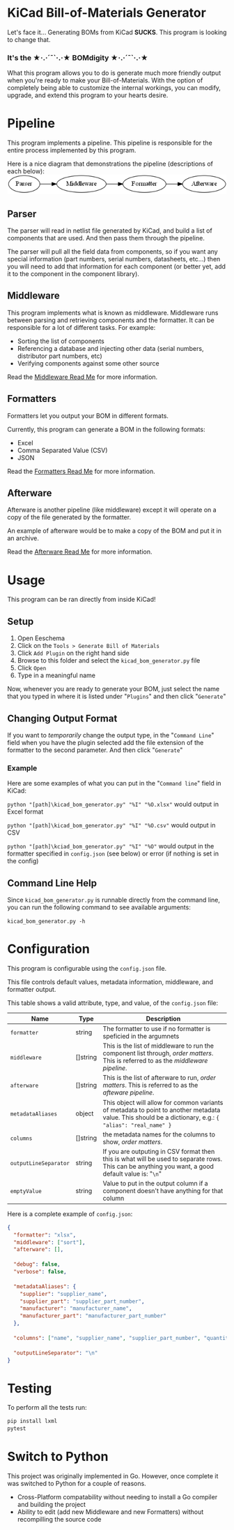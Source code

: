 # KiCad Bill-of-Materials Generator
Let's face it... Generating BOMs from KiCad **SUCKS**. This program is looking to change that.

### It's the ★·.·´¯\`·.·★ BOMdigity ★·.·´¯\`·.·★

What this program allows you to do is generate much more friendly output when you're ready
to make your Bill-of-Materials. With the option of completely being able to customize the
internal workings, you can modify, upgrade, and extend this program to your hearts desire.

# Pipeline
This program implements a pipeline. This pipeline is responsible for the entire process implemented by this program.

Here is a nice diagram that demonstrations the pipeline (descriptions of each below):
![Parser -> Middleware -> Formatter](diagram.png)

## Parser
The parser will read in netlist file generated by KiCad, and build a list of components that are used. And then pass them through the pipeline.

The parser will pull all the field data from components, so if you want any special information (part numbers, serial numbers, datasheets, etc...) then you will need to add that information for each component (or better yet, add it to the component in the component library).

## Middleware
This program implements what is known as middleware. Middleware runs between
parsing and retrieving components and the formatter. It can be responsible for a lot
of different tasks. For example:
- Sorting the list of components
- Referencing a database and injecting other data (serial numbers, distributor part numbers, etc)
- Verifying components against some other source

Read the [Middleware Read Me](Middleware/README.md) for more information.

## Formatters
Formatters let you output your BOM in different formats.

Currently, this program can generate a BOM in the following formats:
- Excel
- Comma Separated Value (CSV)
- JSON

Read the [Formatters Read Me](Formatter/README.md) for more information.

## Afterware
Afterware is another pipeline (like middleware) except it will operate on a copy of the file generated by the formatter.

An example of afterware would be to make a copy of the BOM and put it in an archive.

Read the [Afterware Read Me](Afterware/README.md) for more information.




# Usage
This program can be ran directly from inside KiCad!

## Setup
1. Open Eeschema
2. Click on the `Tools > Generate Bill of Materials`
3. Click `Add Plugin` on the right hand side
4. Browse to this folder and select the `kicad_bom_generator.py` file
5. Click `Open`
6. Type in a meaningful name

Now, whenever you are ready to generate your BOM, just select the name that you typed in where it is listed under "`Plugins`" and then click "`Generate`"


## Changing Output Format
If you want to *temporarily* change the output type, in the "`Command Line`" field when you have the plugin selected add the file extension of the formatter to the second parameter. And then click "`Generate`"

### Example
Here are some examples of what you can put in the "`Command line`" field in KiCad:

`python "[path]\kicad_bom_generator.py" "%I" "%O.xlsx"` would output in Excel format

`python "[path]\kicad_bom_generator.py" "%I" "%O.csv"` would output in CSV

`python "[path]\kciad_bom_generator.py" "%I" "%O"` would output in the formatter specified in `config.json` (see below) or error (if nothing is set in the config)


## Command Line Help
Since `kicad_bom_generator.py` is runnable directly from the command line, you can run the following command to see available arguments:

`kicad_bom_generator.py -h`


# Configuration
This program is configurable using the `config.json` file.

This file controls default values, metadata information, middleware, and formatter output.

This table shows a valid attribute, type, and value, of the `config.json` file:

Name | Type | Description
-----|------|-------------
`formatter` | string | The formatter to use if no formatter is speficied in the argumnets
`middleware` | []string | This is the list of middleware to run the component list through, *order matters*. This is referred to as the *middleware pipeline*.
`afterware` | []string | This is the list of afterware to run, *order matters*. This is referred to as the *afteware pipeline*.
`metadataAliases` | object | This object will allow for common variants of metadata to point to another metadata value. This should be a dictionary, e.g.: `{ "alias": "real_name" }`
`columns` | []string | the metadata names for the columns to show, *order matters*.
`outputLineSeparator` | string | If you are outputing in CSV format then this is what will be used to separate rows. This can be anything you want, a good default value is: "`\n`"
`emptyValue` | string | Value to put in the output column if a component doesn't have anything for that column

Here is a complete example of `config.json`:
```json
{
  "formatter": "xlsx",
  "middleware": ["sort"],
  "afterware": [],

  "debug": false,
  "verbose": false,

  "metadataAliases": {
    "supplier": "supplier_name",
    "supplier_part": "supplier_part_number",
    "manufacturer": "manufacturer_name",
    "manufacturer_part": "manufacturer_part_number"
  },

  "columns": ["name", "supplier_name", "supplier_part_number", "quantity", "reference"],

  "outputLineSeparator": "\n"
}
```

# Testing
To perform all the tests run:

```py
pip install lxml
pytest
```

# Switch to Python
This project was originally implemented in Go. However, once complete it was switched to Python for a couple of reasons.

- Cross-Platform compatability without needing to install a Go compiler and building the project
- Ability to edit (add new Middleware and new Formatters) without recompilling the source code